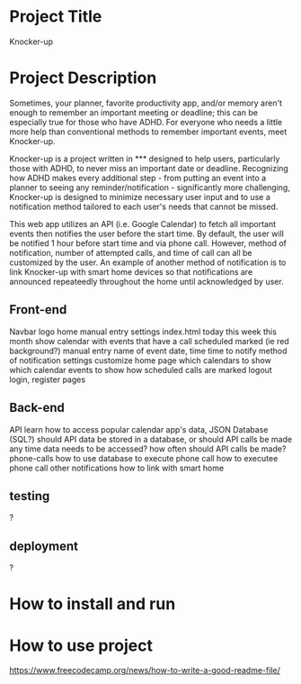 # Project Title
Knocker-up

# Project Description
Sometimes, your planner, favorite productivity app, and/or memory aren't enough to remember an important meeting or deadline; this can be especially true for those who have ADHD. For everyone who needs a little more help than conventional methods to remember important events, meet Knocker-up.

Knocker-up is a project written in *** designed to help users, particularly those with ADHD, to never miss an important date or deadline. Recognizing how ADHD makes every additional step - from putting an event into a planner to seeing any reminder/notification - significantly more challenging, Knocker-up is designed to minimize necessary user input and to use a notification method tailored to each user's needs that cannot be missed.

This web app utilizes an API (i.e. Google Calendar) to fetch all important events then notifies the user before the start time. By default, the user will be notified 1 hour before start time and via phone call. However, method of notification, number of attempted calls, and time of call can all be customized by the user. An example of another method of notification is to link Knocker-up with smart home devices so that notifications are announced repeateedly throughout the home until acknowledged by user.

## Front-end
Navbar
    logo
    home
    manual entry
    settings
index.html
    today
    this week
    this month
        show calendar with events that have a call scheduled marked (ie red background?)
manual entry
    name of event
    date, time
    time to notify
    method of notification
settings
    customize home page
        which calendars to show
        which calendar events to show
        how scheduled calls are marked
logout
login, register pages


## Back-end
API
    learn how to access popular calendar app's data, JSON
Database (SQL?)
    should API data be stored in a database, or should API calls be made any time data needs to be accessed?
        how often should API calls be made?
phone-calls
    how to use database to execute phone call
    how to executee phone call
other notifications
    how to link with smart home

## testing
?

## deployment
?

# How to install and run

# How to use project

https://www.freecodecamp.org/news/how-to-write-a-good-readme-file/